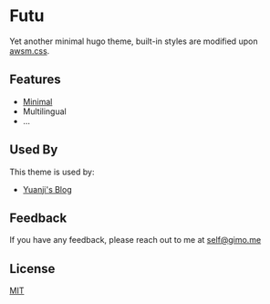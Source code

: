 # Futu

Yet another minimal hugo theme, built-in styles are modified upon [awsm.css](https://github.com/igoradamenko/awsm.css).

## Features

- [Minimal](https://gtmetrix.com/reports/blog.gimo.me/32YxhVG6/)
- Multilingual
- ...

## Used By

This theme is used by:

- [Yuanji's Blog](https://blog.gimo.me/)

## Feedback

If you have any feedback, please reach out to me at self@gimo.me

## License

[MIT](https://choosealicense.com/licenses/mit/)
